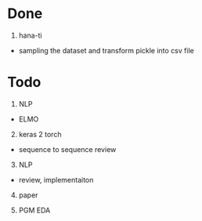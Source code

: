 # Done

1. hana-ti
- sampling the dataset and transform pickle into csv file

# Todo

1. NLP
- ELMO

2. keras 2 torch
- sequence to sequence review

3. NLP
- review, implementaiton

4. paper

5. PGM EDA
